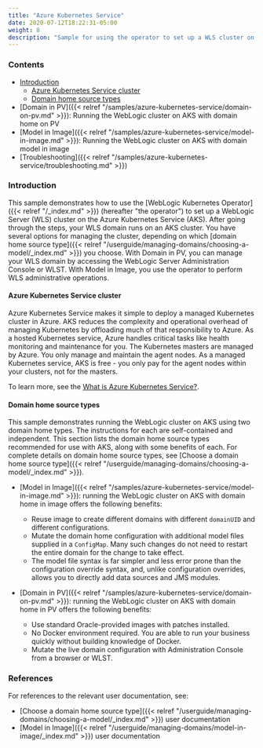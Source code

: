 ```yaml
---
title: "Azure Kubernetes Service"
date: 2020-07-12T18:22:31-05:00
weight: 8
description: "Sample for using the operator to set up a WLS cluster on the Azure Kubernetes Service."
---
```



### Contents

   - [Introduction](#introduction)
     - [Azure Kubernetes Service cluster](#azure-kubernetes-service-cluster)
     - [Domain home source types](#domain-home-source-types)
   - [Domain in PV]({{< relref "/samples/azure-kubernetes-service/domain-on-pv.md" >}}): Running the WebLogic cluster on AKS with domain home on PV
   - [Model in Image]({{< relref "/samples/azure-kubernetes-service/model-in-image.md" >}}): Running the WebLogic cluster on AKS with domain model in image
   - [Troubleshooting]({{< relref "/samples/azure-kubernetes-service/troubleshooting.md" >}})


### Introduction

This sample demonstrates how to use the [WebLogic Kubernetes Operator]({{< relref "/_index.md" >}}) (hereafter "the operator") to set up a WebLogic Server (WLS) cluster on the Azure Kubernetes Service (AKS). After going through the steps, your WLS domain runs on an AKS cluster.  You have several options for managing the cluster, depending on which [domain home source type]({{< relref "/userguide/managing-domains/choosing-a-model/_index.md" >}}) you choose.  With Domain in PV, you can manage your WLS domain by accessing the WebLogic Server Administration Console or WLST.  With Model in Image, you use the operator to perform WLS administrative operations.

#### Azure Kubernetes Service cluster

Azure Kubernetes Service makes it simple to deploy a managed Kubernetes cluster in Azure. AKS reduces the complexity and operational overhead of managing Kubernetes by offloading much of that responsibility to Azure. As a hosted Kubernetes service, Azure handles critical tasks like health monitoring and maintenance for you. The Kubernetes masters are managed by Azure. You only manage and maintain the agent nodes. As a managed Kubernetes service, AKS is free - you only pay for the agent nodes within your clusters, not for the masters.

To learn more, see the [What is Azure Kubernetes Service?](https://docs.microsoft.com/en-us/azure/aks/intro-kubernetes).

#### Domain home source types

This sample demonstrates running the WebLogic cluster on AKS using two domain home types. The instructions for each are self-contained and independent. This section lists the domain home source types recommended for use with AKS, along with some benefits of each. For complete details on domain home source types, see [Choose a domain home source type]({{< relref "/userguide/managing-domains/choosing-a-model/_index.md" >}}).

- [Model in Image]({{< relref "/samples/azure-kubernetes-service/model-in-image.md" >}}): running the WebLogic cluster on AKS with domain home in image offers the following benefits:

   - Reuse image to create different domains with different `domainUID` and different configurations.
   - Mutate the domain home configuration with additional model files supplied in a `ConfigMap`.  Many such changes do not need to restart the entire domain for the change to take effect.
   - The model file syntax is far simpler and less error prone than the configuration override syntax, and, unlike configuration overrides, allows you to directly add data sources and JMS modules.

- [Domain in PV]({{< relref "/samples/azure-kubernetes-service/domain-on-pv.md" >}}): running the WebLogic cluster on AKS with domain home in PV offers the following benefits:

   - Use standard Oracle-provided images with patches installed.
   - No Docker environment required. You are able to run your business quickly without building knowledge of Docker.
   - Mutate the live domain configuration with Administration Console from a browser or WLST.

### References

For references to the relevant user documentation, see:
 - [Choose a domain home source type]({{< relref "/userguide/managing-domains/choosing-a-model/_index.md" >}}) user documentation
 - [Model in Image]({{< relref "/userguide/managing-domains/model-in-image/_index.md" >}}) user documentation
